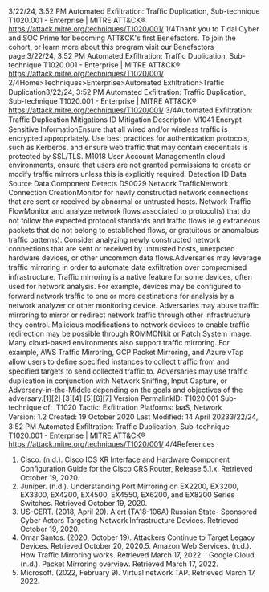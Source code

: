 3/22/24, 3:52 PM Automated Exﬁltration: Traﬃc Duplication, Sub-technique T1020.001 - Enterprise | MITRE ATT&CK®
https://attack.mitre.org/techniques/T1020/001/ 1/4Thank you to Tidal Cyber and SOC Prime for becoming ATT&CK's ﬁrst Benefactors. To join the cohort, or learn more about this program visit our
Benefactors page.3/22/24, 3:52 PM Automated Exﬁltration: Traﬃc Duplication, Sub-technique T1020.001 - Enterprise | MITRE ATT&CK®
https://attack.mitre.org/techniques/T1020/001/ 2/4Home>Techniques>Enterprise>Automated Exﬁltration>Traﬃc Duplication3/22/24, 3:52 PM Automated Exﬁltration: Traﬃc Duplication, Sub-technique T1020.001 - Enterprise | MITRE ATT&CK®
https://attack.mitre.org/techniques/T1020/001/ 3/4Automated Exﬁltration: Traﬃc Duplication
Mitigations
ID Mitigation Description
M1041 Encrypt Sensitive
InformationEnsure that all wired and/or wireless traﬃc is encrypted appropriately. Use best practices for
authentication protocols, such as Kerberos, and ensure web traﬃc that may contain credentials is
protected by SSL/TLS.
M1018 User Account
ManagementIn cloud environments, ensure that users are not granted permissions to create or modify traﬃc
mirrors unless this is explicitly required.
Detection
ID Data Source Data Component Detects
DS0029 Network TraﬃcNetwork
Connection
CreationMonitor for newly constructed network connections that are sent or received by
abnormal or untrusted hosts.
Network Traﬃc
FlowMonitor and analyze network ﬂows associated to protocol(s) that do not follow the
expected protocol standards and traﬃc ﬂows (e.g extraneous packets that do not
belong to established ﬂows, or gratuitous or anomalous traﬃc patterns). Consider
analyzing newly constructed network connections that are sent or received by untrusted
hosts, unexpcted hardware devices, or other uncommon data ﬂows.Adversaries may leverage traﬃc mirroring in order to automate data exﬁltration over compromised infrastructure. Traﬃc mirroring is a native
feature for some devices, often used for network analysis. For example, devices may be conﬁgured to forward network traﬃc to one or more
destinations for analysis by a network analyzer or other monitoring device. 
Adversaries may abuse traﬃc mirroring to mirror or redirect network traﬃc through other infrastructure they control. Malicious modiﬁcations
to network devices to enable traﬃc redirection may be possible through ROMMONkit or Patch System Image.
Many cloud-based environments also support traﬃc mirroring. For example, AWS Traﬃc Mirroring, GCP Packet Mirroring, and Azure vTap
allow users to deﬁne speciﬁed instances to collect traﬃc from and speciﬁed targets to send collected traﬃc to.
Adversaries may use traﬃc duplication in conjunction with Network Sniﬃng, Input Capture, or Adversary-in-the-Middle depending on the
goals and objectives of the adversary.[1][2]
[3][4]
[5][6][7]
Version PermalinkID: T1020.001
Sub-technique of:  T1020
 
Tactic: Exﬁltration
 
Platforms: IaaS, Network
Version: 1.2
Created: 19 October 2020
Last Modiﬁed: 14 April 20233/22/24, 3:52 PM Automated Exﬁltration: Traﬃc Duplication, Sub-technique T1020.001 - Enterprise | MITRE ATT&CK®
https://attack.mitre.org/techniques/T1020/001/ 4/4References
1. Cisco. (n.d.). Cisco IOS XR Interface and Hardware Component
Conﬁguration Guide for the Cisco CRS Router, Release 5.1.x.
Retrieved October 19, 2020.
2. Juniper. (n.d.). Understanding Port Mirroring on EX2200,
EX3200, EX3300, EX4200, EX4500, EX4550, EX6200, and
EX8200 Series Switches. Retrieved October 19, 2020.
3. US-CERT. (2018, April 20). Alert (TA18-106A) Russian State-
Sponsored Cyber Actors Targeting Network Infrastructure
Devices. Retrieved October 19, 2020.
4. Omar Santos. (2020, October 19). Attackers Continue to
Target Legacy Devices. Retrieved October 20, 2020.5. Amazon Web Services. (n.d.). How Traﬃc Mirroring works.
Retrieved March 17, 2022.
 . Google Cloud. (n.d.). Packet Mirroring overview. Retrieved
March 17, 2022.
7. Microsoft. (2022, February 9). Virtual network TAP. Retrieved
March 17, 2022.